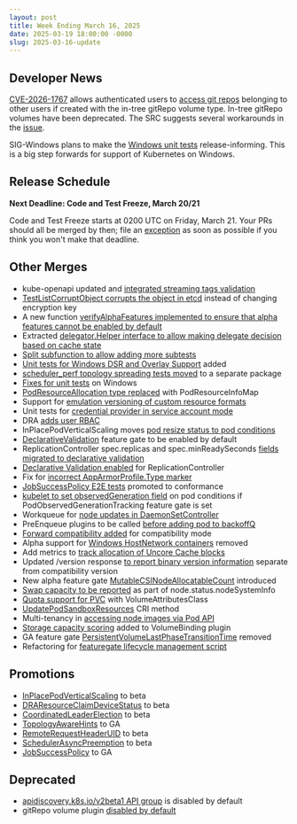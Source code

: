 ```yaml
---
layout: post
title: Week Ending March 16, 2025
date: 2025-03-19 18:00:00 -0000
slug: 2025-03-16-update
---
```


## Developer News

[CVE-2026-1767](https://github.com/advisories/GHSA-3wgm-2gw2-vh5m) allows authenticated users to [access git repos](https://github.com/kubernetes/kubernetes/issues/130786) belonging to other users if created with the in-tree gitRepo volume type.  In-tree gitRepo volumes have been deprecated.  The SRC suggests several workarounds in the [issue](https://github.com/kubernetes/kubernetes/issues/130786).

SIG-Windows plans to make the [Windows unit tests](https://groups.google.com/a/kubernetes.io/g/dev/c/FCz-ycGA9D4) release-informing.  This is a big step forwards for support of Kubernetes on Windows.


## Release Schedule

**Next Deadline: Code and Test Freeze, March 20/21**

Code and Test Freeze starts at 0200 UTC on Friday, March 21.  Your PRs should all be merged by then; file an [exception](https://github.com/kubernetes/sig-release/blob/master/releases/EXCEPTIONS.md) as soon as possible if you think you won't make that deadline.

## Other Merges

* kube-openapi updated and [integrated streaming tags validation](https://github.com/kubernetes/kubernetes/pull/130906)
* [TestListCorruptObject corrupts the object in etcd](https://github.com/kubernetes/kubernetes/pull/130904) instead of changing encryption key
* A new function [verifyAlphaFeatures implemented to ensure that alpha features cannot be enabled by default](https://github.com/kubernetes/kubernetes/pull/130878)
* Extracted [delegator.Helper interface to allow making delegate decision based on cache state](https://github.com/kubernetes/kubernetes/pull/130866)
* [Split subfunction to allow adding more subtests](https://github.com/kubernetes/kubernetes/pull/130865)
* [Unit tests for Windows DSR and Overlay Support](https://github.com/kubernetes/kubernetes/pull/130833) added
* [scheduler_perf topology spreading tests moved](https://github.com/kubernetes/kubernetes/pull/130816) to a separate package
* [Fixes for unit tests](https://github.com/kubernetes/kubernetes/pull/130800) on Windows
* [PodResourceAllocation type replaced](https://github.com/kubernetes/kubernetes/pull/130796) with PodResourceInfoMap
* Support for [emulation versioning of custom resource formats](https://github.com/kubernetes/kubernetes/pull/130783)
* Unit tests for [credential provider in service account mode](https://github.com/kubernetes/kubernetes/pull/130763)
* DRA [adds user RBAC](https://github.com/kubernetes/kubernetes/pull/130738)
* InPlacePodVerticalScaling moves [pod resize status to pod conditions](https://github.com/kubernetes/kubernetes/pull/130733)
* [DeclarativeValidation](https://github.com/kubernetes/kubernetes/pull/130728) feature gate to be enabled by default
* ReplicationController spec.replicas and spec.minReadySeconds [fields migrated to declarative validation](https://github.com/kubernetes/kubernetes/pull/130725)
* [Declarative Validation enabled](https://github.com/kubernetes/kubernetes/pull/130724) for ReplicationController
* Fix for [incorrect AppArmorProfile.Type marker](https://github.com/kubernetes/kubernetes/pull/130662)
* [JobSuccessPolicy E2E tests](https://github.com/kubernetes/kubernetes/pull/130658) promoted to conformance
* [kubelet to set observedGeneration field](https://github.com/kubernetes/kubernetes/pull/130573) on pod conditions if PodObservedGenerationTracking feature gate is set
* Workqueue for [node updates in DaemonSetController](https://github.com/kubernetes/kubernetes/pull/130514)
* PreEnqueue plugins to be called [before adding pod to backoffQ](https://github.com/kubernetes/kubernetes/pull/130492)
* [Forward compatibility added](https://github.com/kubernetes/kubernetes/pull/130354) for compatibility mode
* Alpha support for [Windows HostNetwork containers](https://github.com/kubernetes/kubernetes/pull/130250) removed
* Add metrics to [track allocation of Uncore Cache blocks](https://github.com/kubernetes/kubernetes/pull/130133)
* Updated /version response [to report binary version information](https://github.com/kubernetes/kubernetes/pull/130019) separate from compatibility version
* New alpha feature gate [MutableCSINodeAllocatableCount](https://github.com/kubernetes/kubernetes/pull/130007) introduced
* [Swap capacity to be reported](https://github.com/kubernetes/kubernetes/pull/129954) as part of node.status.nodeSystemInfo
* [Quota support for PVC](https://github.com/kubernetes/kubernetes/pull/124360) with VolumeAttributesClass
* [UpdatePodSandboxResources](https://github.com/kubernetes/kubernetes/pull/128123) CRI method
* Multi-tenancy in [accessing node images via Pod API](https://github.com/kubernetes/kubernetes/pull/128152)
* [Storage capacity scoring](https://github.com/kubernetes/kubernetes/pull/128184) added to VolumeBinding plugin
* GA feature gate [PersistentVolumeLastPhaseTransitionTime](https://github.com/kubernetes/kubernetes/pull/129295) removed
* Refactoring for [featuregate lifecycle management script](https://github.com/kubernetes/kubernetes/pull/129414)

## Promotions

* [InPlacePodVerticalScaling](https://github.com/kubernetes/kubernetes/pull/130905) to beta
* [DRAResourceClaimDeviceStatus](https://github.com/kubernetes/kubernetes/pull/130814) to beta
* [CoordinatedLeaderElection](https://github.com/kubernetes/kubernetes/pull/130751) to beta
* [TopologyAwareHints](https://github.com/kubernetes/kubernetes/pull/130742) to GA
* [RemoteRequestHeaderUID](https://github.com/kubernetes/kubernetes/pull/130560) to beta
* [SchedulerAsyncPreemption](https://github.com/kubernetes/kubernetes/pull/130550) to beta
* [JobSuccessPolicy](https://github.com/kubernetes/kubernetes/pull/130536) to GA

## Deprecated

* [apidiscovery.k8s.io/v2beta1 API group](https://github.com/kubernetes/kubernetes/pull/130347) is disabled by default
* gitRepo volume plugin [disabled by default](https://github.com/kubernetes/kubernetes/pull/129923)

